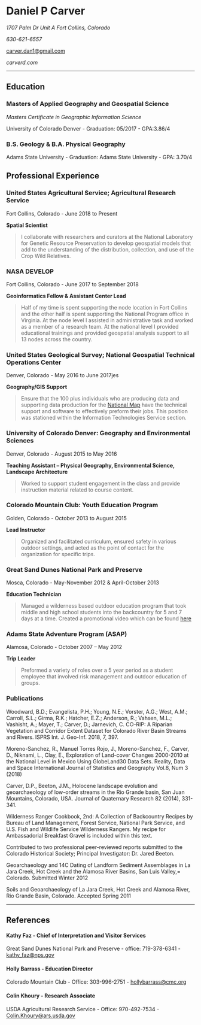 

# Daniel P Carver

*1707 Palm Dr Unit A*
*Fort Collins, Colorado*

*630-621-6557*

carver.dan1@gmail.com

*carverd.com*

___

## **Education**

### Masters of Applied Geography and Geospatial Science

*Masters Certificate in Geographic Information Science*

University of Colorado Denver -
Graduation: 05/2017 -
GPA:3.86/4


### B.S. Geology & B.A. Physical Geography

Adams State University -
Graduation: Adams State University -
GPA: 3.70/4


## **Professional Experience**

### United States Agricultural Service; Agricultural Research Service
Fort Collins, Colorado -
June 2018 to Present

**Spatial Scientist**

> I collaborate with researchers and curators at the National Laboratory for Genetic Resource Preservation to develop geospatial models that add to the understanding of the distribution, collection, and use of the Crop Wild Relatives.


### NASA DEVELOP

Fort Collins, Colorado -
June 2017 to September 2018

**Geoinformatics Fellow & Assistant Center Lead**

> Half of my time is spent supporting the node location in Fort Collins and the other half is spent supporting the National Program office in Virginia. At the node level I assisted in administrative task and worked as a member of a research team. At the national level I provided educational trainings and provided geospatial analysis support to all 13 nodes across the country.

### United States Geological Survey; National Geospatial Technical Operations Center
Denver, Colorado -
May 2016 to June 2017jes

**Geography/GIS Support**

> Ensure that the 100 plus individuals who are producing data and
supporting data production for the [National Map](https://nationalmap.gov/) have the technical support and software to effectively preform their jobs. This position was stationed within the Information Technologies Service section.

### University of Colorado Denver: Geography and Environmental Sciences

Denver, Colorado -
August 2015 to May 2016

**Teaching Assistant – Physical Geography,  Environmental Science, Landscape Architecture**

> Worked to support student engagement in the class and provide instruction material related to course content.

### Colorado Mountain Club: Youth Education Program

Golden, Colorado -
October 2013 to August 2015

**Lead Instructor**

> Organized and facilitated curriculum, ensured safety in various outdoor settings, and acted as the point of contact for the organization for specific trips.

### Great Sand Dunes National Park and Preserve

Mosca, Colorado -
May-November 2012 & April-October 2013

**Education Technician**

> Managed a wilderness based outdoor education program that took middle and high school students into the backcountry for 5 and 7 days at a time. Created a promotional video which can be found [here](https://www.youtube.com/watch?v=fwhb6LhqPU0&t=32s)


### Adams State Adventure Program (ASAP)

Alamosa, Colorado -
October 2007 – May 2012

**Trip Leader**

> Preformed a variety of roles over a 5 year period as a student employee that involved risk management and outdoor education of groups.


### Publications

Woodward, B.D.; Evangelista, P.H.; Young, N.E.; Vorster, A.G.; West, A.M.; Carroll, S.L.; Girma, R.K.; Hatcher, E.Z.; Anderson, R.; Vahsen, M.L.; Vashisht, A.; Mayer, T.; Carver, D.; Jarnevich, C.	CO-RIP: A Riparian Vegetation and Corridor Extent Dataset for Colorado River Basin Streams and Rivers. ISPRS Int. J. Geo-Inf. 2018, 7, 397.

Moreno-Sanchez, R., Manuel Torres Rojo, J., Moreno-Sanchez, F., Carver, D., Niknami, L., Clay, E., Exploration of Land-cover Changes 2000-2010 at the National Level in Mexico Using GlobeLand30 Data Sets. Reality, Data and Space International Journal of Statistics and Geography Vol.8, Num 3 (2018)

Carver, D.P., Beeton, J.M., Holocene landscape evolution and geoarchaeology of low-order streams in the Rio Grande basin, San Juan Mountains, Colorado, USA. Journal of Quaternary Research 82 (2014), 331-341.

Wilderness Ranger Cookbook, 2nd: A Collection of Backcountry Recipes by Bureau of Land Management, Forest Service, National Park Service, and U.S. Fish and Wildlife Service Wilderness Rangers. My recipe for Ambassadorial Breakfast Gravel is included within this text.

Contributed to two professional peer-reviewed reports submitted to the Colorado Historical Society; Principal Investigator: Dr. Jared Beeton.

Geoarchaeology and 14C Dating of Landform Sediment Assemblages in La Jara Creek, Hot Creek and the Alamosa River Basins, San Luis Valley,= Colorado. Submitted Winter 2012

Soils and Geoarchaeology of La Jara Creek, Hot Creek and Alamosa River, Rio Grande Basin, Colorado. Accepted Spring 2011

___

## References

#### Kathy Faz - Chief of Interpretation and Visitor Services
Great Sand Dunes National Park and Preserve - office: 719-378-6341 - kathy_faz@nps.gov

#### Holly Barrass - Education Director
Colorado Mountain Club - Office: 303-996-2751 - hollybarrass@cmc.org

#### Colin Khoury - Research Associate
USDA Agricultural Research Service - Office: 970-492-7534 - Colin.Khoury@ars.usda.gov
